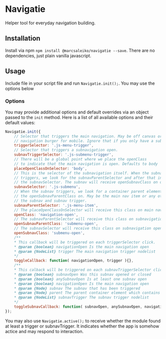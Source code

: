 # Navigatie
Helper tool for everyday navigation building.

## Installation

Install via npm `npm install @marcsaleiko/navigatie --save`. There are no dependencies, just plain vanilla javascript.

## Usage

Include file in your script file and run `Navigatie.init();`. You may use the options below

### Options

You may provide additional options and default overrides via an object passed to the `init` method. Here is a list of all available options and their default values:

```javascript
Navigatie.init({
    // Selector that triggers the main navigation. May be off canvas or plain
    // navigation burger for mobile. Ignore that if you only have a subnav.
    triggerSelector: '.js-menu-trigger',
    // Selector that triggers a subnavigation open.
    subnavTriggerSelector: '.js-submenu-trigger',
    // There will be a global point where we place the openClass
    // to indicate that the main navigation is open. Defaults to body
    placeOpenClassOnSelector: 'body',
    // This is the selector of the subnavigation itself. When the subnav
    // triggers, we look for the subnavParentSelector and after that inside
    // the subnavSelector. The subnav will receive openSubnavClass on open.
    subnavSelector: '.js-submenu',
    // When the subnav triggers, we look for a container parent element, we can place
    // the openSubnavParentClass on. May be the main nav item or any other parent of 
    // the subnav and subnav trigger.
    subnavParentSelector: '.js-menu-item',
    // The placeOpenClassOnSelector will receive this class on main navigation open
    openClass: 'navigation-open',
    // The subnavParentSelector will receive this class on subnavigation open
    openSubnavParentClass: 'submenu-open',
    // The subnavSelector will receive this class on subnavigation open
    openSubnavClass: 'submenu-open',
    /**
    * This callback will be triggered on each triggerSelector click.
    * @param {boolean} navigationOpen Is the main navigation open
    * @param {NodeList} trigger The main navigation trigger nodelist 
    */
    toggleCallback: function( navigationOpen, trigger ){},
    /**
    * This calback will be triggered on each subnavTriggerSelector click.
    * @param {boolean} subnavOpen Was this subnav opened or closed
    * @param {boolean} anySubnavOpen Is at least one subnav open
    * @param {boolean} navigationOpen Is the main navigation open
    * @param {Node} subnav The subnav that has been triggered
    * @param {Node} parent The parent container element which contains the subnav and the trigger
    * @param {NodeList} subnavTrigger The subnav trigger nodelist
    */
    toggleSubnavCallback: function( subnavOpen, anySubnavOpen, navigationOpen, subnav, parent, subnavTrigger ){},
});
```

You may also use `Navigatie.active();` to receive whether the module found at least a trigger or subnavTrigger. It indicates whether the app is somehow actice and may respond to interaction.